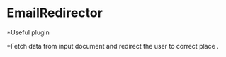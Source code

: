EmailRedirector
===============

*Useful plugin
 
*Fetch data from input document and redirect the user to correct place .
